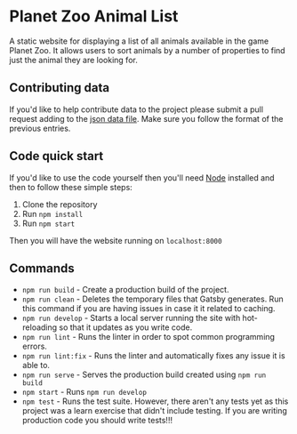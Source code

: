 # Planet Zoo Animal List

A static website for displaying a list of all animals available in the game Planet Zoo.
It allows users to sort animals by a number of properties to find just the animal they are looking for.

## Contributing data

If you'd like to help contribute data to the project please submit a pull request adding to the [json data file](https://github.com/CodingGreen/pz-animal-list/blob/master/src/data/animals.json).
Make sure you follow the format of the previous entries.

## Code quick start

If you'd like to use the code yourself then you'll need [Node](https://nodejs.org/en/) installed and then to follow these simple steps:
1. Clone the repository
2. Run `npm install`
3. Run `npm start`

Then you will have the website running on `localhost:8000`

## Commands

* `npm run build` - Create a production build of the project.
* `npm run clean` - Deletes the temporary files that Gatsby generates. Run this command if you are having issues in case it it related to caching.
* `npm run develop` - Starts a local server running the site with hot-reloading so that it updates as you write code.
* `npm run lint` - Runs the linter in order to spot common programming errors.
* `npm run lint:fix` - Runs the linter and automatically fixes any issue it is able to.
* `npm run serve` - Serves the production build created using `npm run build`
* `npm start` - Runs `npm run develop`
* `npm test` - Runs the test suite. However, there aren't any tests yet as this project was a learn exercise that didn't include testing. If you are writing production code you should write tests!!!